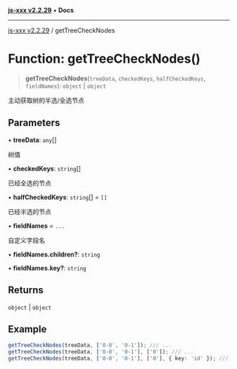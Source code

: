 [**js-xxx v2.2.29**](../README.md) • **Docs**

***

[js-xxx v2.2.29](../README.md) / getTreeCheckNodes

# Function: getTreeCheckNodes()

> **getTreeCheckNodes**(`treeData`, `checkedKeys`, `halfCheckedKeys`, `fieldNames`): `object` \| `object`

主动获取树的半选/全选节点

## Parameters

• **treeData**: `any`[]

树值

• **checkedKeys**: `string`[]

已经全选的节点

• **halfCheckedKeys**: `string`[] = `[]`

已经半选的节点

• **fieldNames** = `...`

自定义字段名

• **fieldNames.children?**: `string`

• **fieldNames.key?**: `string`

## Returns

`object` \| `object`

## Example

```ts
getTreeCheckNodes(treeData, ['0-0', '0-1']); /// ...
getTreeCheckNodes(treeData, ['0-0', '0-1'], ['0']); /// ...
getTreeCheckNodes(treeData, ['0-0', '0-1'], ['0'], { key: 'id' }); /// 使用 id 作为唯一标识
```
